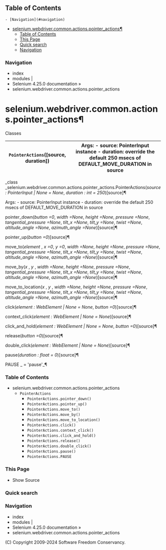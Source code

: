 ## Table of Contents

    - [Navigation](#navigation)
- [selenium.webdriver.common.actions.pointer_actions¶](#seleniumwebdrivercommonactionspointer_actions)
    - [Table of Contents](#table-of-contents)
    - [This Page](#this-page)
    - [Quick search](#quick-search)
    - [Navigation](#navigation)

### Navigation

  * index
  * modules |
  * Selenium 4.25.0 documentation »
  * selenium.webdriver.common.actions.pointer_actions

# selenium.webdriver.common.actions.pointer_actions¶

Classes

`PointerActions`([source, duration]) | Args: - source: PointerInput instance - duration: override the default 250 msecs of DEFAULT_MOVE_DURATION in source  
---|---  
  
_class _selenium.webdriver.common.actions.pointer_actions.PointerActions(_source : PointerInput | None = None_, _duration : int = 250_)[source]¶
    

Args: \- source: PointerInput instance \- duration: override the default 250
msecs of DEFAULT_MOVE_DURATION in source

pointer_down(_button =0_, _width =None_, _height =None_, _pressure =None_,
_tangential_pressure =None_, _tilt_x =None_, _tilt_y =None_, _twist =None_,
_altitude_angle =None_, _azimuth_angle =None_)[source]¶

    

pointer_up(_button =0_)[source]¶

    

move_to(_element_ , _x =0_, _y =0_, _width =None_, _height =None_, _pressure
=None_, _tangential_pressure =None_, _tilt_x =None_, _tilt_y =None_, _twist
=None_, _altitude_angle =None_, _azimuth_angle =None_)[source]¶

    

move_by(_x_ , _y_ , _width =None_, _height =None_, _pressure =None_,
_tangential_pressure =None_, _tilt_x =None_, _tilt_y =None_, _twist =None_,
_altitude_angle =None_, _azimuth_angle =None_)[source]¶

    

move_to_location(_x_ , _y_ , _width =None_, _height =None_, _pressure =None_,
_tangential_pressure =None_, _tilt_x =None_, _tilt_y =None_, _twist =None_,
_altitude_angle =None_, _azimuth_angle =None_)[source]¶

    

click(_element : WebElement | None = None_, _button =0_)[source]¶
    

context_click(_element : WebElement | None = None_)[source]¶
    

click_and_hold(_element : WebElement | None = None_, _button =0_)[source]¶
    

release(_button =0_)[source]¶

    

double_click(_element : WebElement | None = None_)[source]¶
    

pause(_duration : float = 0_)[source]¶

    

PAUSE _ = 'pause'_¶

    

### Table of Contents

  * selenium.webdriver.common.actions.pointer_actions
    * `PointerActions`
      * `PointerActions.pointer_down()`
      * `PointerActions.pointer_up()`
      * `PointerActions.move_to()`
      * `PointerActions.move_by()`
      * `PointerActions.move_to_location()`
      * `PointerActions.click()`
      * `PointerActions.context_click()`
      * `PointerActions.click_and_hold()`
      * `PointerActions.release()`
      * `PointerActions.double_click()`
      * `PointerActions.pause()`
      * `PointerActions.PAUSE`

### This Page

  * Show Source

### Quick search

### Navigation

  * index
  * modules |
  * Selenium 4.25.0 documentation »
  * selenium.webdriver.common.actions.pointer_actions

(C) Copyright 2009-2024 Software Freedom Conservancy.